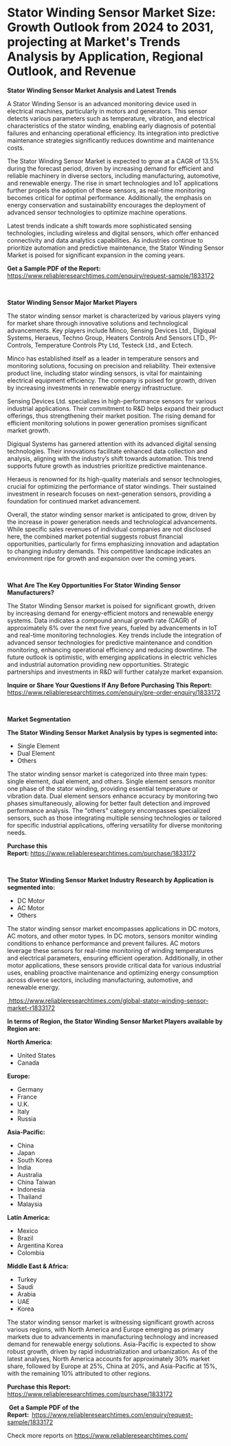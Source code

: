 <p><h1>Stator Winding Sensor Market Size: Growth Outlook from 2024 to 2031, projecting at Market's Trends Analysis by Application, Regional Outlook, and Revenue</h1></p><p><strong>Stator Winding Sensor Market Analysis and Latest Trends</strong></p>
<p><p>A Stator Winding Sensor is an advanced monitoring device used in electrical machines, particularly in motors and generators. This sensor detects various parameters such as temperature, vibration, and electrical characteristics of the stator winding, enabling early diagnosis of potential failures and enhancing operational efficiency. Its integration into predictive maintenance strategies significantly reduces downtime and maintenance costs.</p><p>The Stator Winding Sensor Market is expected to grow at a CAGR of 13.5% during the forecast period, driven by increasing demand for efficient and reliable machinery in diverse sectors, including manufacturing, automotive, and renewable energy. The rise in smart technologies and IoT applications further propels the adoption of these sensors, as real-time monitoring becomes critical for optimal performance. Additionally, the emphasis on energy conservation and sustainability encourages the deployment of advanced sensor technologies to optimize machine operations. </p><p>Latest trends indicate a shift towards more sophisticated sensing technologies, including wireless and digital sensors, which offer enhanced connectivity and data analytics capabilities. As industries continue to prioritize automation and predictive maintenance, the Stator Winding Sensor Market is poised for significant expansion in the coming years.</p></p>
<p><strong>Get a Sample PDF of the Report:&nbsp;</strong> <a href="https://www.reliableresearchtimes.com/enquiry/request-sample/1833172?utm_campaign=2006&utm_medium=2&utm_source=Github&utm_content=ia&utm_term=01012025&utm_id=stator-winding-sensor">https://www.reliableresearchtimes.com/enquiry/request-sample/1833172</a></p>
<p>&nbsp;</p>
<p><strong>Stator Winding Sensor Major Market Players</strong></p>
<p><p>The stator winding sensor market is characterized by various players vying for market share through innovative solutions and technological advancements. Key players include Minco, Sensing Devices Ltd., Digiqual Systems, Heraeus, Techno Group, Heaters Controls And Sensors LTD., PI-Controls, Temperature Controls Pty Ltd, Testeck Ltd., and Ectech.</p><p>Minco has established itself as a leader in temperature sensors and monitoring solutions, focusing on precision and reliability. Their extensive product line, including stator winding sensors, is vital for maintaining electrical equipment efficiency. The company is poised for growth, driven by increasing investments in renewable energy infrastructure.</p><p>Sensing Devices Ltd. specializes in high-performance sensors for various industrial applications. Their commitment to R&D helps expand their product offerings, thus strengthening their market position. The rising demand for efficient monitoring solutions in power generation promises significant market growth.</p><p>Digiqual Systems has garnered attention with its advanced digital sensing technologies. Their innovations facilitate enhanced data collection and analysis, aligning with the industry’s shift towards automation. This trend supports future growth as industries prioritize predictive maintenance.</p><p>Heraeus is renowned for its high-quality materials and sensor technologies, crucial for optimizing the performance of stator windings. Their sustained investment in research focuses on next-generation sensors, providing a foundation for continued market advancement.</p><p>Overall, the stator winding sensor market is anticipated to grow, driven by the increase in power generation needs and technological advancements. While specific sales revenues of individual companies are not disclosed here, the combined market potential suggests robust financial opportunities, particularly for firms emphasizing innovation and adaptation to changing industry demands. This competitive landscape indicates an environment ripe for growth and expansion over the coming years.</p></p>
<p>&nbsp;</p>
<p><strong>What Are The Key Opportunities For Stator Winding Sensor Manufacturers?</strong></p>
<p><p>The Stator Winding Sensor market is poised for significant growth, driven by increasing demand for energy-efficient motors and renewable energy systems. Data indicates a compound annual growth rate (CAGR) of approximately 6% over the next five years, fueled by advancements in IoT and real-time monitoring technologies. Key trends include the integration of advanced sensor technologies for predictive maintenance and condition monitoring, enhancing operational efficiency and reducing downtime. The future outlook is optimistic, with emerging applications in electric vehicles and industrial automation providing new opportunities. Strategic partnerships and investments in R&D will further catalyze market expansion.</p></p>
<p><strong>Inquire or Share Your Questions If Any Before Purchasing This Report:</strong> <a href="https://www.reliableresearchtimes.com/enquiry/pre-order-enquiry/1833172?utm_campaign=2006&utm_medium=2&utm_source=Github&utm_content=ia&utm_term=01012025&utm_id=stator-winding-sensor">https://www.reliableresearchtimes.com/enquiry/pre-order-enquiry/1833172</a></p>
<p>&nbsp;</p>
<p><strong>Market Segmentation</strong></p>
<p><strong>The Stator Winding Sensor Market Analysis by types is segmented into:</strong></p>
<p><ul><li>Single Element</li><li>Dual Element</li><li>Others</li></ul></p>
<p><p>The stator winding sensor market is categorized into three main types: single element, dual element, and others. Single element sensors monitor one phase of the stator winding, providing essential temperature or vibration data. Dual element sensors enhance accuracy by monitoring two phases simultaneously, allowing for better fault detection and improved performance analysis. The "others" category encompasses specialized sensors, such as those integrating multiple sensing technologies or tailored for specific industrial applications, offering versatility for diverse monitoring needs.</p></p>
<p><strong>Purchase this Report:&nbsp;</strong><a href="https://www.reliableresearchtimes.com/purchase/1833172?utm_campaign=2006&utm_medium=2&utm_source=Github&utm_content=ia&utm_term=01012025&utm_id=stator-winding-sensor">https://www.reliableresearchtimes.com/purchase/1833172</a></p>
<p>&nbsp;</p>
<p><strong>The Stator Winding Sensor Market Industry Research by Application is segmented into:</strong></p>
<p><ul><li>DC Motor</li><li>AC Motor</li><li>Others</li></ul></p>
<p><p>The stator winding sensor market encompasses applications in DC motors, AC motors, and other motor types. In DC motors, sensors monitor winding conditions to enhance performance and prevent failures. AC motors leverage these sensors for real-time monitoring of winding temperatures and electrical parameters, ensuring efficient operation. Additionally, in other motor applications, these sensors provide critical data for various industrial uses, enabling proactive maintenance and optimizing energy consumption across diverse sectors, including manufacturing, automotive, and renewable energy.</p></p>
<p><a href="https://www.reliableresearchtimes.com/global-stator-winding-sensor-market-r1833172?utm_campaign=2006&utm_medium=2&utm_source=Github&utm_content=ia&utm_term=01012025&utm_id=stator-winding-sensor">&nbsp;https://www.reliableresearchtimes.com/global-stator-winding-sensor-market-r1833172</a></p>
<p><strong>In terms of Region, the Stator Winding Sensor Market Players available by Region are:</strong></p>
<p>
    <p> <strong> North America: </strong>
        <ul>
            <li>United States</li>
            <li>Canada</li>
        </ul>
        </p> 
    <p> <strong> Europe: </strong>
        <ul>
            <li>Germany</li>
            <li>France</li>
            <li>U.K.</li>
            <li>Italy</li>
            <li>Russia</li>
        </ul>
        </p> 
    <p> <strong> Asia-Pacific: </strong>
        <ul>
            <li>China</li>
            <li>Japan</li>
            <li>South Korea</li>
            <li>India</li>
            <li>Australia</li>
            <li>China Taiwan</li>
            <li>Indonesia</li>
            <li>Thailand</li>
            <li>Malaysia</li>
        </ul>
        </p> 
    <p> <strong> Latin America: </strong>
        <ul>
            <li>Mexico</li>
            <li>Brazil</li>
            <li>Argentina Korea</li>
            <li>Colombia</li>
        </ul>
        </p> 
    <p> <strong> Middle East & Africa: </strong>
        <ul>
            <li>Turkey</li>
            <li>Saudi</li>
            <li>Arabia</li>
            <li>UAE</li>
            <li>Korea</li>
        </ul>
    </p>
    </p>
<p><p>The stator winding sensor market is witnessing significant growth across various regions, with North America and Europe emerging as primary markets due to advancements in manufacturing technology and increased demand for renewable energy solutions. Asia-Pacific is expected to show robust growth, driven by rapid industrialization and urbanization. As of the latest analyses, North America accounts for approximately 30% market share, followed by Europe at 25%, China at 20%, and Asia-Pacific at 15%, with the remaining 10% attributed to other regions.</p></p>
<p><strong>Purchase this Report: </strong><a href="https://www.reliableresearchtimes.com/purchase/1833172?utm_campaign=2006&utm_medium=2&utm_source=Github&utm_content=ia&utm_term=01012025&utm_id=stator-winding-sensor">https://www.reliableresearchtimes.com/purchase/1833172</a></p>
<p>&nbsp;<strong>Get a Sample PDF of the Report:&nbsp;&nbsp;</strong><a href="https://www.reliableresearchtimes.com/enquiry/request-sample/1833172?utm_campaign=2006&utm_medium=2&utm_source=Github&utm_content=ia&utm_term=01012025&utm_id=stator-winding-sensor">https://www.reliableresearchtimes.com/enquiry/request-sample/1833172</a></p>
<p><strong></strong></p>
<p>Check more reports on <a href="https://www.reliableresearchtimes.com/?utm_campaign=2006&utm_medium=2&utm_source=Github&utm_content=ia&utm_term=01012025&utm_id=stator-winding-sensor">https://www.reliableresearchtimes.com/</a></p>